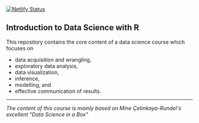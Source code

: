 [![Netlify Status](https://api.netlify.com/api/v1/badges/0c6ad312-71ca-46d8-a89e-8e2dde5d2049/deploy-status)](https://app.netlify.com/sites/datascience-course/deploys)

## Introduction to Data Science with R

This repository contains the core content of a data science course which focuses on 

- data acquisition and wrangling, 
- exploratory data analysis, 
- data visualization, 
- inference, 
- modelling, and 
- effective communication of results.

---

*The content of this course is mainly based on Mine Çetinkaya-Rundel's excellent "Data Science in a Box"*
